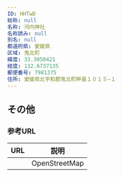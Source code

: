 ```yaml
---
ID: HHTwD
総称: null
名称: 河内神社
名称読み: null
別名: null
都道府県: 愛媛県
区域: 鬼北町
緯度: 33.3050421
経度: 132.6737135
郵便番号: 7981375
住所: 愛媛県北宇和郡鬼北町畔屋１０１５−１
---
```


## その他

### 参考URL

| URL | 説明          |
| --- | ------------- |
|     | OpenStreetMap |
